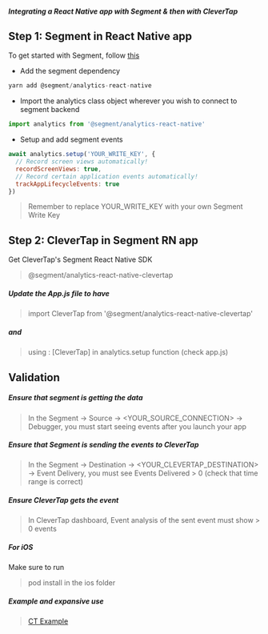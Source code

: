 ##### Integrating a React Native app with Segment & then with CleverTap

## Step 1: Segment in React Native app
To get started with Segment, follow [this](https://segment.com/docs/connections/sources/catalog/libraries/mobile/react-native/)

* Add the segment dependency 
```javascript
yarn add @segment/analytics-react-native
```

* Import the analytics class object wherever you wish to connect to segment backend
```javascript
import analytics from '@segment/analytics-react-native'
```

* Setup and add segment events
```javascript
await analytics.setup('YOUR_WRITE_KEY', {
  // Record screen views automatically!
  recordScreenViews: true,
  // Record certain application events automatically!
  trackAppLifecycleEvents: true
})
```

> Remember to replace YOUR_WRITE_KEY with your own Segment Write Key

## Step 2: CleverTap in Segment RN app
Get CleverTap's Segment React Native SDK  
> @segment/analytics-react-native-clevertap

##### Update the App.js file to have 
> import CleverTap from '@segment/analytics-react-native-clevertap'

##### and
> using : [CleverTap] in analytics.setup function (check app.js)

## Validation
##### Ensure that segment is getting the data 
> In the Segment -> Source -> <YOUR_SOURCE_CONNECTION> -> Debugger, you must start seeing events after you launch your app

##### Ensure that Segment is sending the events to CleverTap
> In the Segment -> Destination -> <YOUR_CLEVERTAP_DESTINATION> -> Event Delivery, you must see Events Delivered > 0 (check that time range is correct)

##### Ensure CleverTap gets the event
> In CleverTap dashboard, Event analysis of the sent event must show > 0 events

##### For iOS
Make sure to run 
> pod install
in the ios folder

##### Example and expansive use
>  [CT Example](https://github.com/jaysmehta/CleverTapSegmentReactNative/blob/master/App.js)
